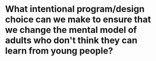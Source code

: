 # What intentional program/design choice can we make to ensure that we change the mental model of adults who don't think they can learn from young people?